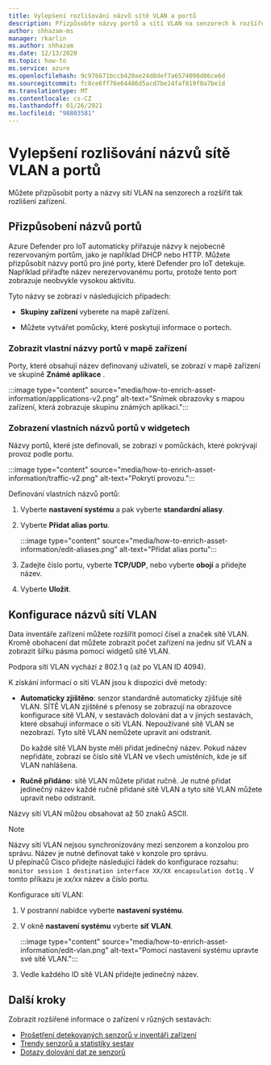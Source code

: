 ```yaml
---
title: Vylepšení rozlišování názvů sítě VLAN a portů
description: Přizpůsobte názvy portů a sítí VLAN na senzorech k rozšíření rozlišení zařízení.
author: shhazam-ms
manager: rkarlin
ms.author: shhazam
ms.date: 12/13/2020
ms.topic: how-to
ms.service: azure
ms.openlocfilehash: 9c976671bccb420ae24d8def7a6574098d86ce6d
ms.sourcegitcommit: fc8ce6ff76e64486d5acd7be24faf819f0a7be1d
ms.translationtype: MT
ms.contentlocale: cs-CZ
ms.lasthandoff: 01/26/2021
ms.locfileid: "98803581"
---
```

# <a name="enhance-port-and-vlan-name-resolution"></a>Vylepšení rozlišování názvů sítě VLAN a portů

Můžete přizpůsobit porty a názvy sítí VLAN na senzorech a rozšířit tak rozlišení zařízení.

## <a name="customize-port-names"></a>Přizpůsobení názvů portů

Azure Defender pro IoT automaticky přiřazuje názvy k nejobecně rezervovaným portům, jako je například DHCP nebo HTTP. Můžete přizpůsobit názvy portů pro jiné porty, které Defender pro IoT detekuje. Například přiřaďte název nerezervovanému portu, protože tento port zobrazuje neobvykle vysokou aktivitu.

Tyto názvy se zobrazí v následujících případech:

  - **Skupiny zařízení** vyberete na mapě zařízení.

  - Můžete vytvářet pomůcky, které poskytují informace o portech.

### <a name="view-custom-port-names-in-the-device-map"></a>Zobrazit vlastní názvy portů v mapě zařízení

Porty, které obsahují název definovaný uživateli, se zobrazí v mapě zařízení ve skupině **Známé aplikace** .

:::image type="content" source="media/how-to-enrich-asset-information/applications-v2.png" alt-text="Snímek obrazovky s mapou zařízení, která zobrazuje skupinu známých aplikací.":::

### <a name="view-custom-port-names-in-widgets"></a>Zobrazení vlastních názvů portů v widgetech

Názvy portů, které jste definovali, se zobrazí v pomůckách, které pokrývají provoz podle portu.

:::image type="content" source="media/how-to-enrich-asset-information/traffic-v2.png" alt-text="Pokrytí provozu.":::

Definování vlastních názvů portů:

1. Vyberte **nastavení systému** a pak vyberte **standardní aliasy**.

2. Vyberte **Přidat alias portu**.

    :::image type="content" source="media/how-to-enrich-asset-information/edit-aliases.png" alt-text="Přidat alias portu":::

3. Zadejte číslo portu, vyberte **TCP/UDP**, nebo vyberte **obojí** a přidejte název.

4. Vyberte **Uložit**.

## <a name="configure-vlan-names"></a>Konfigurace názvů sítí VLAN

Data inventáře zařízení můžete rozšířit pomocí čísel a značek sítě VLAN. Kromě obohacení dat můžete zobrazit počet zařízení na jednu síť VLAN a zobrazit šířku pásma pomocí widgetů sítě VLAN.

Podpora sítí VLAN vychází z 802.1 q (až po VLAN ID 4094).

K získání informací o síti VLAN jsou k dispozici dvě metody:

- **Automaticky zjištěno**: senzor standardně automaticky zjišťuje sítě VLAN. SÍTĚ VLAN zjištěné s přenosy se zobrazují na obrazovce konfigurace sítě VLAN, v sestavách dolování dat a v jiných sestavách, které obsahují informace o síti VLAN. Nepoužívané sítě VLAN se nezobrazí. Tyto sítě VLAN nemůžete upravit ani odstranit. 

  Do každé sítě VLAN byste měli přidat jedinečný název. Pokud název nepřidáte, zobrazí se číslo sítě VLAN ve všech umístěních, kde je síť VLAN nahlášena.

- **Ručně přidáno**: sítě VLAN můžete přidat ručně. Je nutné přidat jedinečný název každé ručně přidané sítě VLAN a tyto sítě VLAN můžete upravit nebo odstranit.

Názvy sítí VLAN můžou obsahovat až 50 znaků ASCII.

> [!NOTE]
> Názvy sítí VLAN nejsou synchronizovány mezi senzorem a konzolou pro správu. Název je nutné definovat také v konzole pro správu.  
U přepínačů Cisco přidejte následující řádek do konfigurace rozsahu: `monitor session 1 destination interface XX/XX encapsulation dot1q` . V tomto příkazu je *xx/xx* název a číslo portu.

Konfigurace sítí VLAN:

1. V postranní nabídce vyberte **nastavení systému**.

2. V okně **nastavení systému** vyberte **síť VLAN**.

    :::image type="content" source="media/how-to-enrich-asset-information/edit-vlan.png" alt-text="Pomocí nastavení systému upravte své sítě VLAN.":::

3. Vedle každého ID sítě VLAN přidejte jedinečný název.

## <a name="next-steps"></a>Další kroky

Zobrazit rozšířené informace o zařízení v různých sestavách:

- [Prošetření detekovaných senzorů v inventáři zařízení](how-to-investigate-sensor-detections-in-a-device-inventory.md)
- [Trendy senzorů a statistiky sestav](how-to-create-trends-and-statistics-reports.md)
- [Dotazy dolování dat ze senzorů](how-to-create-data-mining-queries.md)
